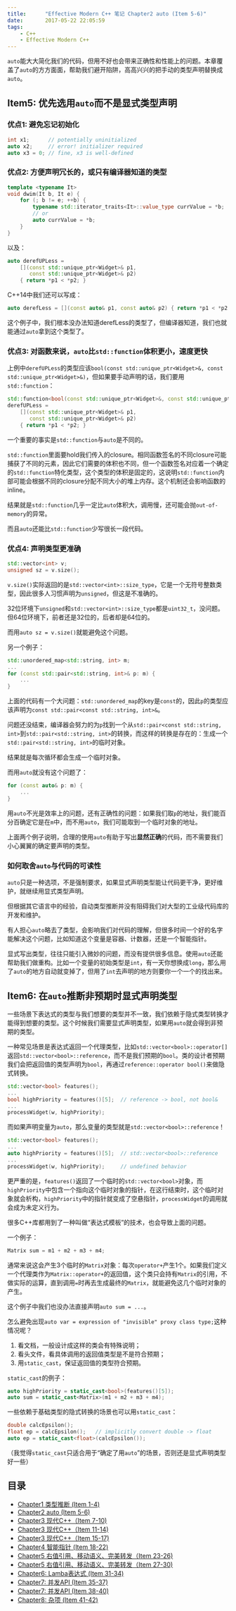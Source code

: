 ```yaml
---
title:      "Effective Modern C++ 笔记 Chapter2 auto (Item 5-6)"
date:       2017-05-22 22:05:59
tags:
    - C++
    - Effective Modern C++
---
```


`auto`能大大简化我们的代码，但用不好也会带来正确性和性能上的问题。本章覆盖了`auto`的方方面面，帮助我们避开陷阱，高高兴兴的把手动的类型声明替换成`auto`。

## Item5: 优先选用`auto`而不是显式类型声明

### 优点1: 避免忘记初始化

```cpp
int x1;      // potentially uninitialized
auto x2;     // error! initializer required
auto x3 = 0; // fine, x3 is well-defined
```

### 优点2: 方便声明冗长的，或只有编译器知道的类型

```cpp
template <typename It>
void dwim(It b, It e) {
    for (; b != e; ++b) {
        typename std::iterator_traits<It>::value_type currValue = *b;
        // or
        auto currValue = *b;
    }
}
```

以及：

```cpp
auto derefUPLess = 
    [](const std::unique_ptr<Widget>& p1,
       const std::unique_ptr<Widget>& p2)
    { return *p1 < *p2; }
```

C++14中我们还可以写成：

```cpp
auto derefLess = [](const auto& p1, const auto& p2) { return *p1 < *p2; }
```

这个例子中，我们根本没办法知道derefLess的类型了，但编译器知道，我们也就能通过`auto`拿到这个类型了。

### 优点3: 对函数来说，`auto`比`std::function`体积更小，速度更快

上例中`derefUPLess`的类型应该`bool(const std::unique_ptr<Widget>&, const std::unique_ptr<Widget>&)`，但如果要手动声明的话，我们要用`std::function`：

```cpp
std::function<bool(const std::unique_ptr<Widget>&, const std::unique_ptr<Widget>&)> 
derefUPLess =
    [](const std::unique_ptr<Widget>& p1,
       const std::unique_ptr<Widget>& p2)
    { return *p1 < *p2; }
```

一个重要的事实是`std::function`与`auto`是不同的。

`std::function`里面要hold我们传入的closure。相同函数签名的不同closure可能捕获了不同的元素，因此它们需要的体积也不同，但一个函数签名对应着一个确定的`std::function`特化类型，这个类型的体积是固定的，这说明`std::function`内部可能会根据不同的closure分配不同大小的堆上内存。这个机制还会影响函数的inline。

结果就是`std::function`几乎一定比`auto`体积大，调用慢，还可能会抛`out-of-memory`的异常。

而且`auto`还能比`std::function`少写很长一段代码。

### 优点4: 声明类型更准确

```cpp
std::vector<int> v;
unsigned sz = v.size();
```

`v.size()`实际返回的是`std::vector<int>::size_type`，它是一个无符号整数类型，因此很多人习惯声明为`unsigned`，但这是不准确的。

32位环境下`unsigned`和`std::vector<int>::size_type`都是`uint32_t`，没问题。但64位环境下，前者还是32位的，后者却是64位的。

而用`auto sz = v.size()`就能避免这个问题。

另一个例子：

```cpp
std::unordered_map<std::string, int> m;
...
for (const std::pair<std::string, int>& p: m) {
    ...
}
```

上面的代码有一个大问题：`std::unordered_map`的key是`const`的，因此`p`的类型应该声明为`const std::pair<const std::string, int>&`。

问题还没结束，编译器会努力的为`p`找到一个从`std::pair<const std::string, int>`到`std::pair<std::string, int>`的转换，而这样的转换是存在的：生成一个`std::pair<std::string, int>`的临时对象。

结果就是每次循环都会生成一个临时对象。

而用`auto`就没有这个问题了：

```cpp
for (const auto& p: m) {
    ...
}
```

用`auto`不光是效率上的问题，还有正确性的问题：如果我们取`p`的地址，我们能百分百确定它是在`m`中，而不用`auto`，我们可能取到一个临时对象的地址。

上面两个例子说明，合理的使用`auto`有助于写出**显然正确**的代码，而不需要我们小心翼翼的确定要声明的类型。

### 如何取舍`auto`与代码的可读性

`auto`只是一种选项，不是强制要求，如果显式声明类型能让代码更干净，更好维护，就继续用显式类型声明。

但根据其它语言中的经验，自动类型推断并没有阻碍我们对大型的工业级代码库的开发和维护。

有人担心`auto`略去了类型，会影响我们对代码的理解，但很多时间一个好的名字能解决这个问题，比如知道这个变量是容器、计数器，还是一个智能指针。

显式写出类型，往往只能引入微妙的问题，而没有提供很多信息。使用`auto`还能帮助我们做重构。比如一个变量的初始类型是`int`，有一天你想换成`long`，那么用了`auto`的地方自动就变掉了，但用了`int`去声明的地方则要你一个一个的找出来。

## Item6: 在`auto`推断非预期时显式声明类型

一些场景下表达式的类型与我们想要的类型并不一致，我们依赖于隐式类型转换才能得到想要的类型。这个时候我们需要显式声明类型，如果用`auto`就会得到非预期的类型。

一种常见场景是表达式返回一个代理类型，比如`std::vector<bool>::operator[]`返回`std::vector<bool>::reference`，而不是我们预期的`bool`。类的设计者预期我们会把返回值的类型声明为`bool`，再通过`reference::operator bool()`来做隐式转换。

```cpp
std::vector<bool> features();
...
bool highPriority = features()[5];  // reference -> bool, not bool&
...
processWidget(w, highPriority);
```

而如果声明变量为`auto`，那么变量的类型就是`std::vector<bool>::reference`！

```cpp
std::vector<bool> features();
...
auto highPriority = features()[5];  // std::vector<bool>::reference
...
processWidget(w, highPriority);     // undefined behavior
```

更严重的是，`features()`返回了一个临时的`std::vector<bool>`对象，而`highPriority`中包含一个指向这个临时对象的指针，在这行结束时，这个临时对象就会析构，`highPriority`中的指针就变成了空悬指针，`processWidget`的调用就会成为未定义行为。

很多C++库都用到了一种叫做“表达式模板”的技术，也会导致上面的问题。

一个例子：

```cpp
Matrix sum = m1 + m2 + m3 + m4;
```

通常来说这会产生3个临时的`Matrix`对象：每次`operator+`产生1个。如果我们定义一个代理类作为`Matrix::operator+`的返回值，这个类只会持有`Matrix`的引用，不做实际的运算，直到调用`=`时再去生成最终的`Matrix`，就能避免这几个临时对象的产生。

这个例子中我们也没办法直接声明`auto sum = ...`。

怎么避免出现`auto var = expression of "invisible" proxy class type;`这种情况呢？

1. 看文档，一般设计成这样的类会有特殊说明；
2. 看头文件，看具体调用的返回值类型是不是符合预期；
3. 用`static_cast`，保证返回值的类型符合预期。

`static_cast`的例子：

```cpp
auto highPriority = static_cast<bool>(features()[5]);
auto sum = static_cast<Matrix>(m1 + m2 + m3 + m4);
```

一些依赖于基础类型的隐式转换的场景也可以用`static_cast`：

```cpp
double calcEpsilon();
float ep = calcEpsilon();   // implicitly convert double -> float
auto ep = static_cast<float>(calcEpsilon());
```

（我觉得`static_cast`只适合用于“确定了用`auto`”的场景，否则还是显式声明类型好一些）

## 目录

* [Chapter1 类型推断 (Item 1-4)](/2017/05/14/effective-modern-cpp-chapter1-iterm1-4/)
* [Chapter2 auto (Item 5-6)](/2017/05/22/effective-modern-cpp-chapter2-iterm5-6/)
* [Chapter3 现代C++（Item 7-10)](/2017/05/22/effective-modern-cpp-chapter3-iterm7-10/)
* [Chapter3 现代C++（Item 11-14)](/2017/05/22/effective-modern-cpp-chapter3-iterm11-14/)
* [Chapter3 现代C++（Item 15-17)](/2017/07/09/effective-modern-cpp-chapter3-iterm15-17/)
* [Chapter4 智能指针 (Item 18-22)](/2017/07/27/effective-modern-cpp-chapter4-iterm18-22/)
* [Chapter5 右值引用、移动语义、完美转发（Item 23-26)](/2017/08/08/effective-modern-cpp-chapter5-iterm23-26/)
* [Chapter5 右值引用、移动语义、完美转发（Item 27-30)](/2017/08/22/effective-modern-cpp-chapter5-iterm27-30/)
* [Chapter6: Lamba表达式 (Item 31-34)](/2017/09/06/effective-modern-cpp-chapter6-iterm31-34/)
* [Chapter7: 并发API (Item 35-37)](/2017/09/24/effective-modern-cpp-chapter7-iterm35-37/)
* [Chapter7: 并发API (Item 38-40)](/2017/10/09/effective-modern-cpp-chapter7-iterm38-40/)
* [Chapter8: 杂项 (Item 41-42)](/2017/10/26/effective-modern-cpp-chapter8-iterm41-42/)